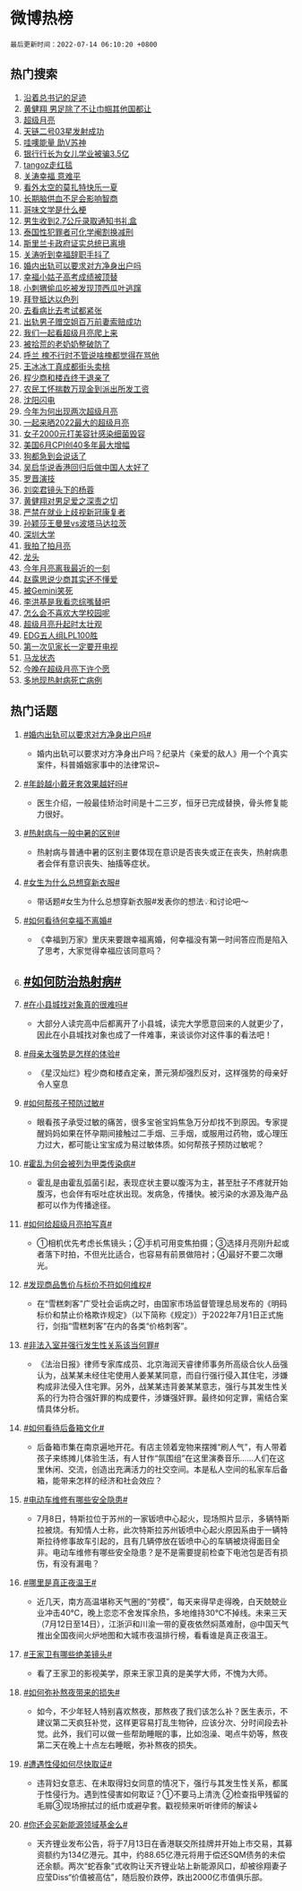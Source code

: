 # 微博热榜

`最后更新时间：2022-07-14 06:10:20 +0800`

## 热门搜索

1. [沿着总书记的足迹](https://m.weibo.cn/search?containerid=100103type%3D1%26t%3D10%26q%3D%23%E6%B2%BF%E7%9D%80%E6%80%BB%E4%B9%A6%E8%AE%B0%E7%9A%84%E8%B6%B3%E8%BF%B9%23&stream_entry_id=51&isnewpage=1&extparam=seat%3D1%26pos%3D0%26filter_type%3Drealtimehot%26c_type%3D51%26dgr%3D0%26cate%3D10103%26display_time%3D1657750219%26pre_seqid%3D1657750219478022986318&luicode=10000011&lfid=106003type%253D25%2526t%253D3%2526disable_hot%253D1%2526filter_type%253Drealtimehot)
1. [黄健翔 男足除了不让巾帼其他国都让](https://m.weibo.cn/search?containerid=100103type%3D1%26t%3D10%26q%3D%E9%BB%84%E5%81%A5%E7%BF%94+%E7%94%B7%E8%B6%B3%E9%99%A4%E4%BA%86%E4%B8%8D%E8%AE%A9%E5%B7%BE%E5%B8%BC%E5%85%B6%E4%BB%96%E5%9B%BD%E9%83%BD%E8%AE%A9&stream_entry_id=31&isnewpage=1&extparam=seat%3D1%26pos%3D0%26c_type%3D31%26dgr%3D0%26cate%3D0%26flag%3D0%26filter_type%3Drealtimehot%26realpos%3D1%26lcate%3D5001%26display_time%3D1657750219%26pre_seqid%3D1657750219478022986318&luicode=10000011&lfid=106003type%253D25%2526t%253D3%2526disable_hot%253D1%2526filter_type%253Drealtimehot)
1. [超级月亮](https://m.weibo.cn/search?containerid=100103type%3D1%26t%3D10%26q%3D%E8%B6%85%E7%BA%A7%E6%9C%88%E4%BA%AE&stream_entry_id=31&isnewpage=1&extparam=seat%3D1%26pos%3D1%26c_type%3D31%26dgr%3D0%26cate%3D0%26flag%3D16%26filter_type%3Drealtimehot%26realpos%3D2%26lcate%3D5001%26display_time%3D1657750219%26pre_seqid%3D1657750219478022986318&luicode=10000011&lfid=106003type%253D25%2526t%253D3%2526disable_hot%253D1%2526filter_type%253Drealtimehot)
1. [天链二号03星发射成功](https://m.weibo.cn/search?containerid=100103type%3D1%26t%3D10%26q%3D%23%E5%A4%A9%E9%93%BE%E4%BA%8C%E5%8F%B703%E6%98%9F%E5%8F%91%E5%B0%84%E6%88%90%E5%8A%9F%23&stream_entry_id=31&isnewpage=1&extparam=seat%3D1%26pos%3D2%26c_type%3D31%26dgr%3D0%26cate%3D0%26flag%3D0%26filter_type%3Drealtimehot%26realpos%3D3%26lcate%3D5001%26display_time%3D1657750219%26pre_seqid%3D1657750219478022986318&luicode=10000011&lfid=106003type%253D25%2526t%253D3%2526disable_hot%253D1%2526filter_type%253Drealtimehot)
1. [哇噢能量 助V苏神](https://m.weibo.cn/search?containerid=100103type%3D1%26t%3D10%26q%3D%23%E5%93%87%E5%99%A2%E8%83%BD%E9%87%8F+%E5%8A%A9V%E8%8B%8F%E7%A5%9E%23&stream_entry_id=31&isnewpage=1&extparam=seat%3D1%26pos%3D3%26c_type%3D31%26dgr%3D0%26adid%3D159828%26cate%3D0%26topic_ad%3D1%26filter_type%3Drealtimehot%26lcate%3D5001%26display_time%3D1657750219%26pre_seqid%3D1657750219478022986318&luicode=10000011&lfid=106003type%253D25%2526t%253D3%2526disable_hot%253D1%2526filter_type%253Drealtimehot)
1. [银行行长为女儿学业被骗3.5亿](https://m.weibo.cn/search?containerid=100103type%3D1%26t%3D10%26q%3D%23%E9%93%B6%E8%A1%8C%E8%A1%8C%E9%95%BF%E4%B8%BA%E5%A5%B3%E5%84%BF%E5%AD%A6%E4%B8%9A%E8%A2%AB%E9%AA%973.5%E4%BA%BF%23&stream_entry_id=31&isnewpage=1&extparam=seat%3D1%26pos%3D4%26c_type%3D31%26dgr%3D0%26cate%3D0%26flag%3D2%26filter_type%3Drealtimehot%26realpos%3D4%26lcate%3D5001%26display_time%3D1657750219%26pre_seqid%3D1657750219478022986318&luicode=10000011&lfid=106003type%253D25%2526t%253D3%2526disable_hot%253D1%2526filter_type%253Drealtimehot)
1. [tangoz走红毯](https://m.weibo.cn/search?containerid=100103type%3D1%26t%3D10%26q%3D%23tangoz%E8%B5%B0%E7%BA%A2%E6%AF%AF%23&stream_entry_id=31&isnewpage=1&extparam=seat%3D1%26pos%3D5%26c_type%3D31%26dgr%3D0%26cate%3D0%26flag%3D16%26filter_type%3Drealtimehot%26realpos%3D5%26lcate%3D5001%26display_time%3D1657750219%26pre_seqid%3D1657750219478022986318&luicode=10000011&lfid=106003type%253D25%2526t%253D3%2526disable_hot%253D1%2526filter_type%253Drealtimehot)
1. [关涛幸福 意难平](https://m.weibo.cn/search?containerid=100103type%3D1%26t%3D10%26q%3D%E5%85%B3%E6%B6%9B%E5%B9%B8%E7%A6%8F+%E6%84%8F%E9%9A%BE%E5%B9%B3&stream_entry_id=31&isnewpage=1&extparam=seat%3D1%26pos%3D6%26c_type%3D31%26dgr%3D0%26cate%3D0%26flag%3D0%26filter_type%3Drealtimehot%26realpos%3D6%26lcate%3D5001%26display_time%3D1657750219%26pre_seqid%3D1657750219478022986318&luicode=10000011&lfid=106003type%253D25%2526t%253D3%2526disable_hot%253D1%2526filter_type%253Drealtimehot)
1. [看外太空的莫扎特快乐一夏](https://m.weibo.cn/search?containerid=100103type%3D1%26t%3D10%26q%3D%23%E7%9C%8B%E5%A4%96%E5%A4%AA%E7%A9%BA%E7%9A%84%E8%8E%AB%E6%89%8E%E7%89%B9%E5%BF%AB%E4%B9%90%E4%B8%80%E5%A4%8F%23&stream_entry_id=31&isnewpage=1&extparam=seat%3D1%26pos%3D7%26c_type%3D31%26dgr%3D0%26adid%3D159605%26cate%3D0%26topic_ad%3D1%26filter_type%3Drealtimehot%26lcate%3D5001%26display_time%3D1657750219%26pre_seqid%3D1657750219478022986318&luicode=10000011&lfid=106003type%253D25%2526t%253D3%2526disable_hot%253D1%2526filter_type%253Drealtimehot)
1. [长期脑供血不足会影响智商](https://m.weibo.cn/search?containerid=100103type%3D1%26t%3D10%26q%3D%23%E9%95%BF%E6%9C%9F%E8%84%91%E4%BE%9B%E8%A1%80%E4%B8%8D%E8%B6%B3%E4%BC%9A%E5%BD%B1%E5%93%8D%E6%99%BA%E5%95%86%23&stream_entry_id=31&isnewpage=1&extparam=seat%3D1%26pos%3D8%26c_type%3D31%26dgr%3D0%26cate%3D0%26flag%3D0%26filter_type%3Drealtimehot%26realpos%3D7%26lcate%3D5001%26display_time%3D1657750219%26pre_seqid%3D1657750219478022986318&luicode=10000011&lfid=106003type%253D25%2526t%253D3%2526disable_hot%253D1%2526filter_type%253Drealtimehot)
1. [哥味文学是什么梗](https://m.weibo.cn/search?containerid=100103type%3D1%26t%3D10%26q%3D%23%E5%93%A5%E5%91%B3%E6%96%87%E5%AD%A6%E6%98%AF%E4%BB%80%E4%B9%88%E6%A2%97%23&stream_entry_id=31&isnewpage=1&extparam=seat%3D1%26pos%3D9%26c_type%3D31%26dgr%3D0%26cate%3D0%26flag%3D0%26filter_type%3Drealtimehot%26realpos%3D8%26lcate%3D5001%26display_time%3D1657750219%26pre_seqid%3D1657750219478022986318&luicode=10000011&lfid=106003type%253D25%2526t%253D3%2526disable_hot%253D1%2526filter_type%253Drealtimehot)
1. [男生收到2.7公斤录取通知书礼盒](https://m.weibo.cn/search?containerid=100103type%3D1%26t%3D10%26q%3D%23%E7%94%B7%E7%94%9F%E6%94%B6%E5%88%B02.7%E5%85%AC%E6%96%A4%E5%BD%95%E5%8F%96%E9%80%9A%E7%9F%A5%E4%B9%A6%E7%A4%BC%E7%9B%92%23&stream_entry_id=31&isnewpage=1&extparam=seat%3D1%26pos%3D10%26c_type%3D31%26dgr%3D0%26cate%3D0%26flag%3D0%26filter_type%3Drealtimehot%26realpos%3D9%26lcate%3D5001%26display_time%3D1657750219%26pre_seqid%3D1657750219478022986318&luicode=10000011&lfid=106003type%253D25%2526t%253D3%2526disable_hot%253D1%2526filter_type%253Drealtimehot)
1. [泰国性犯罪者可化学阉割换减刑](https://m.weibo.cn/search?containerid=100103type%3D1%26t%3D10%26q%3D%23%E6%B3%B0%E5%9B%BD%E6%80%A7%E7%8A%AF%E7%BD%AA%E8%80%85%E5%8F%AF%E5%8C%96%E5%AD%A6%E9%98%89%E5%89%B2%E6%8D%A2%E5%87%8F%E5%88%91%23&stream_entry_id=31&isnewpage=1&extparam=seat%3D1%26pos%3D11%26c_type%3D31%26dgr%3D0%26cate%3D0%26flag%3D0%26filter_type%3Drealtimehot%26realpos%3D10%26lcate%3D5001%26display_time%3D1657750219%26pre_seqid%3D1657750219478022986318&luicode=10000011&lfid=106003type%253D25%2526t%253D3%2526disable_hot%253D1%2526filter_type%253Drealtimehot)
1. [斯里兰卡政府证实总统已离境](https://m.weibo.cn/search?containerid=100103type%3D1%26t%3D10%26q%3D%23%E6%96%AF%E9%87%8C%E5%85%B0%E5%8D%A1%E6%94%BF%E5%BA%9C%E8%AF%81%E5%AE%9E%E6%80%BB%E7%BB%9F%E5%B7%B2%E7%A6%BB%E5%A2%83%23&stream_entry_id=31&isnewpage=1&extparam=seat%3D1%26pos%3D12%26c_type%3D31%26dgr%3D0%26cate%3D0%26flag%3D0%26filter_type%3Drealtimehot%26realpos%3D11%26lcate%3D5001%26display_time%3D1657750219%26pre_seqid%3D1657750219478022986318&luicode=10000011&lfid=106003type%253D25%2526t%253D3%2526disable_hot%253D1%2526filter_type%253Drealtimehot)
1. [关涛听到幸福辞职手抖了](https://m.weibo.cn/search?containerid=100103type%3D1%26t%3D10%26q%3D%23%E5%85%B3%E6%B6%9B%E5%90%AC%E5%88%B0%E5%B9%B8%E7%A6%8F%E8%BE%9E%E8%81%8C%E6%89%8B%E6%8A%96%E4%BA%86%23&stream_entry_id=31&isnewpage=1&extparam=seat%3D1%26pos%3D13%26c_type%3D31%26dgr%3D0%26cate%3D0%26flag%3D0%26filter_type%3Drealtimehot%26realpos%3D12%26lcate%3D5001%26display_time%3D1657750219%26pre_seqid%3D1657750219478022986318&luicode=10000011&lfid=106003type%253D25%2526t%253D3%2526disable_hot%253D1%2526filter_type%253Drealtimehot)
1. [婚内出轨可以要求对方净身出户吗](https://m.weibo.cn/search?containerid=100103type%3D1%26t%3D10%26q%3D%23%E5%A9%9A%E5%86%85%E5%87%BA%E8%BD%A8%E5%8F%AF%E4%BB%A5%E8%A6%81%E6%B1%82%E5%AF%B9%E6%96%B9%E5%87%80%E8%BA%AB%E5%87%BA%E6%88%B7%E5%90%97%23&stream_entry_id=31&isnewpage=1&extparam=seat%3D1%26pos%3D14%26c_type%3D31%26dgr%3D0%26cate%3D0%26flag%3D0%26filter_type%3Drealtimehot%26realpos%3D13%26lcate%3D5001%26display_time%3D1657750219%26pre_seqid%3D1657750219478022986318&luicode=10000011&lfid=106003type%253D25%2526t%253D3%2526disable_hot%253D1%2526filter_type%253Drealtimehot)
1. [幸福小姑子高考成绩被顶替](https://m.weibo.cn/search?containerid=100103type%3D1%26t%3D10%26q%3D%23%E5%B9%B8%E7%A6%8F%E5%B0%8F%E5%A7%91%E5%AD%90%E9%AB%98%E8%80%83%E6%88%90%E7%BB%A9%E8%A2%AB%E9%A1%B6%E6%9B%BF%23&stream_entry_id=31&isnewpage=1&extparam=seat%3D1%26pos%3D15%26c_type%3D31%26dgr%3D0%26cate%3D0%26flag%3D0%26filter_type%3Drealtimehot%26realpos%3D14%26lcate%3D5001%26display_time%3D1657750219%26pre_seqid%3D1657750219478022986318&luicode=10000011&lfid=106003type%253D25%2526t%253D3%2526disable_hot%253D1%2526filter_type%253Drealtimehot)
1. [小刺猬偷瓜吃被发现顶西瓜叶逃蹿](https://m.weibo.cn/search?containerid=100103type%3D1%26t%3D10%26q%3D%23%E5%B0%8F%E5%88%BA%E7%8C%AC%E5%81%B7%E7%93%9C%E5%90%83%E8%A2%AB%E5%8F%91%E7%8E%B0%E9%A1%B6%E8%A5%BF%E7%93%9C%E5%8F%B6%E9%80%83%E8%B9%BF%23&stream_entry_id=31&isnewpage=1&extparam=seat%3D1%26pos%3D16%26c_type%3D31%26dgr%3D0%26cate%3D0%26flag%3D0%26filter_type%3Drealtimehot%26realpos%3D15%26lcate%3D5001%26display_time%3D1657750219%26pre_seqid%3D1657750219478022986318&luicode=10000011&lfid=106003type%253D25%2526t%253D3%2526disable_hot%253D1%2526filter_type%253Drealtimehot)
1. [拜登抵达以色列](https://m.weibo.cn/search?containerid=100103type%3D1%26t%3D10%26q%3D%23%E6%8B%9C%E7%99%BB%E6%8A%B5%E8%BE%BE%E4%BB%A5%E8%89%B2%E5%88%97%23&stream_entry_id=31&isnewpage=1&extparam=seat%3D1%26pos%3D17%26c_type%3D31%26dgr%3D0%26cate%3D0%26flag%3D0%26filter_type%3Drealtimehot%26realpos%3D16%26lcate%3D5001%26display_time%3D1657750219%26pre_seqid%3D1657750219478022986318&luicode=10000011&lfid=106003type%253D25%2526t%253D3%2526disable_hot%253D1%2526filter_type%253Drealtimehot)
1. [去看病比去考试都紧张](https://m.weibo.cn/search?containerid=100103type%3D1%26t%3D10%26q%3D%23%E5%8E%BB%E7%9C%8B%E7%97%85%E6%AF%94%E5%8E%BB%E8%80%83%E8%AF%95%E9%83%BD%E7%B4%A7%E5%BC%A0%23&stream_entry_id=31&isnewpage=1&extparam=seat%3D1%26pos%3D18%26c_type%3D31%26dgr%3D0%26cate%3D0%26flag%3D0%26filter_type%3Drealtimehot%26realpos%3D17%26lcate%3D5001%26display_time%3D1657750219%26pre_seqid%3D1657750219478022986318&luicode=10000011&lfid=106003type%253D25%2526t%253D3%2526disable_hot%253D1%2526filter_type%253Drealtimehot)
1. [出轨男子赠空姐百万前妻索赔成功](https://m.weibo.cn/search?containerid=100103type%3D1%26t%3D10%26q%3D%23%E5%87%BA%E8%BD%A8%E7%94%B7%E5%AD%90%E8%B5%A0%E7%A9%BA%E5%A7%90%E7%99%BE%E4%B8%87%E5%89%8D%E5%A6%BB%E7%B4%A2%E8%B5%94%E6%88%90%E5%8A%9F%23&stream_entry_id=31&isnewpage=1&extparam=seat%3D1%26pos%3D19%26c_type%3D31%26dgr%3D0%26cate%3D0%26flag%3D0%26filter_type%3Drealtimehot%26realpos%3D18%26lcate%3D5001%26display_time%3D1657750219%26pre_seqid%3D1657750219478022986318&luicode=10000011&lfid=106003type%253D25%2526t%253D3%2526disable_hot%253D1%2526filter_type%253Drealtimehot)
1. [我们一起看超级月亮爬上来](https://m.weibo.cn/search?containerid=100103type%3D1%26t%3D10%26q%3D%23%E6%88%91%E4%BB%AC%E4%B8%80%E8%B5%B7%E7%9C%8B%E8%B6%85%E7%BA%A7%E6%9C%88%E4%BA%AE%E7%88%AC%E4%B8%8A%E6%9D%A5%23&stream_entry_id=31&isnewpage=1&extparam=seat%3D1%26pos%3D20%26c_type%3D31%26dgr%3D0%26cate%3D0%26flag%3D0%26filter_type%3Drealtimehot%26realpos%3D19%26lcate%3D5001%26display_time%3D1657750219%26pre_seqid%3D1657750219478022986318&luicode=10000011&lfid=106003type%253D25%2526t%253D3%2526disable_hot%253D1%2526filter_type%253Drealtimehot)
1. [被拾荒的老奶奶整破防了](https://m.weibo.cn/search?containerid=100103type%3D1%26t%3D10%26q%3D%23%E8%A2%AB%E6%8B%BE%E8%8D%92%E7%9A%84%E8%80%81%E5%A5%B6%E5%A5%B6%E6%95%B4%E7%A0%B4%E9%98%B2%E4%BA%86%23&stream_entry_id=31&isnewpage=1&extparam=seat%3D1%26pos%3D21%26c_type%3D31%26dgr%3D0%26cate%3D0%26flag%3D0%26filter_type%3Drealtimehot%26realpos%3D20%26lcate%3D5001%26display_time%3D1657750219%26pre_seqid%3D1657750219478022986318&luicode=10000011&lfid=106003type%253D25%2526t%253D3%2526disable_hot%253D1%2526filter_type%253Drealtimehot)
1. [呼兰 槐不行时不管说啥槐都觉得在骂他](https://m.weibo.cn/search?containerid=100103type%3D1%26t%3D10%26q%3D%E5%91%BC%E5%85%B0+%E6%A7%90%E4%B8%8D%E8%A1%8C%E6%97%B6%E4%B8%8D%E7%AE%A1%E8%AF%B4%E5%95%A5%E6%A7%90%E9%83%BD%E8%A7%89%E5%BE%97%E5%9C%A8%E9%AA%82%E4%BB%96&stream_entry_id=31&isnewpage=1&extparam=seat%3D1%26pos%3D22%26c_type%3D31%26dgr%3D0%26cate%3D0%26flag%3D1%26filter_type%3Drealtimehot%26realpos%3D21%26lcate%3D5001%26display_time%3D1657750219%26pre_seqid%3D1657750219478022986318&luicode=10000011&lfid=106003type%253D25%2526t%253D3%2526disable_hot%253D1%2526filter_type%253Drealtimehot)
1. [王冰冰丁真成都街头卖桃](https://m.weibo.cn/search?containerid=100103type%3D1%26t%3D10%26q%3D%23%E7%8E%8B%E5%86%B0%E5%86%B0%E4%B8%81%E7%9C%9F%E6%88%90%E9%83%BD%E8%A1%97%E5%A4%B4%E5%8D%96%E6%A1%83%23&stream_entry_id=31&isnewpage=1&extparam=seat%3D1%26pos%3D23%26c_type%3D31%26dgr%3D0%26cate%3D0%26flag%3D0%26filter_type%3Drealtimehot%26realpos%3D22%26lcate%3D5001%26display_time%3D1657750219%26pre_seqid%3D1657750219478022986318&luicode=10000011&lfid=106003type%253D25%2526t%253D3%2526disable_hot%253D1%2526filter_type%253Drealtimehot)
1. [程少商和楼垚终于退亲了](https://m.weibo.cn/search?containerid=100103type%3D1%26t%3D10%26q%3D%23%E7%A8%8B%E5%B0%91%E5%95%86%E5%92%8C%E6%A5%BC%E5%9E%9A%E7%BB%88%E4%BA%8E%E9%80%80%E4%BA%B2%E4%BA%86%23&stream_entry_id=31&isnewpage=1&extparam=seat%3D1%26pos%3D24%26c_type%3D31%26dgr%3D0%26cate%3D0%26flag%3D0%26filter_type%3Drealtimehot%26realpos%3D23%26lcate%3D5001%26display_time%3D1657750219%26pre_seqid%3D1657750219478022986318&luicode=10000011&lfid=106003type%253D25%2526t%253D3%2526disable_hot%253D1%2526filter_type%253Drealtimehot)
1. [农民工怀揣数万现金到派出所发工资](https://m.weibo.cn/search?containerid=100103type%3D1%26t%3D10%26q%3D%23%E5%86%9C%E6%B0%91%E5%B7%A5%E6%80%80%E6%8F%A3%E6%95%B0%E4%B8%87%E7%8E%B0%E9%87%91%E5%88%B0%E6%B4%BE%E5%87%BA%E6%89%80%E5%8F%91%E5%B7%A5%E8%B5%84%23&stream_entry_id=31&isnewpage=1&extparam=seat%3D1%26pos%3D25%26c_type%3D31%26dgr%3D0%26cate%3D0%26flag%3D0%26filter_type%3Drealtimehot%26realpos%3D24%26lcate%3D5001%26display_time%3D1657750219%26pre_seqid%3D1657750219478022986318&luicode=10000011&lfid=106003type%253D25%2526t%253D3%2526disable_hot%253D1%2526filter_type%253Drealtimehot)
1. [沈阳闪电](https://m.weibo.cn/search?containerid=100103type%3D1%26t%3D10%26q%3D%23%E6%B2%88%E9%98%B3%E9%97%AA%E7%94%B5%23&stream_entry_id=31&isnewpage=1&extparam=seat%3D1%26pos%3D26%26c_type%3D31%26dgr%3D0%26cate%3D0%26flag%3D0%26filter_type%3Drealtimehot%26realpos%3D25%26lcate%3D5001%26display_time%3D1657750219%26pre_seqid%3D1657750219478022986318&luicode=10000011&lfid=106003type%253D25%2526t%253D3%2526disable_hot%253D1%2526filter_type%253Drealtimehot)
1. [今年为何出现两次超级月亮](https://m.weibo.cn/search?containerid=100103type%3D1%26t%3D10%26q%3D%23%E4%BB%8A%E5%B9%B4%E4%B8%BA%E4%BD%95%E5%87%BA%E7%8E%B0%E4%B8%A4%E6%AC%A1%E8%B6%85%E7%BA%A7%E6%9C%88%E4%BA%AE%23&stream_entry_id=31&isnewpage=1&extparam=seat%3D1%26pos%3D27%26c_type%3D31%26dgr%3D0%26cate%3D0%26flag%3D1%26filter_type%3Drealtimehot%26realpos%3D26%26lcate%3D5001%26display_time%3D1657750219%26pre_seqid%3D1657750219478022986318&luicode=10000011&lfid=106003type%253D25%2526t%253D3%2526disable_hot%253D1%2526filter_type%253Drealtimehot)
1. [一起来晒2022最大的超级月亮](https://m.weibo.cn/search?containerid=100103type%3D1%26t%3D10%26q%3D%23%E4%B8%80%E8%B5%B7%E6%9D%A5%E6%99%922022%E6%9C%80%E5%A4%A7%E7%9A%84%E8%B6%85%E7%BA%A7%E6%9C%88%E4%BA%AE%23&stream_entry_id=31&isnewpage=1&extparam=seat%3D1%26pos%3D28%26c_type%3D31%26dgr%3D0%26cate%3D0%26flag%3D0%26filter_type%3Drealtimehot%26realpos%3D27%26lcate%3D5001%26display_time%3D1657750219%26pre_seqid%3D1657750219478022986318&luicode=10000011&lfid=106003type%253D25%2526t%253D3%2526disable_hot%253D1%2526filter_type%253Drealtimehot)
1. [女子2000元打美容针感染细菌毁容](https://m.weibo.cn/search?containerid=100103type%3D1%26t%3D10%26q%3D%23%E5%A5%B3%E5%AD%902000%E5%85%83%E6%89%93%E7%BE%8E%E5%AE%B9%E9%92%88%E6%84%9F%E6%9F%93%E7%BB%86%E8%8F%8C%E6%AF%81%E5%AE%B9%23&stream_entry_id=31&isnewpage=1&extparam=seat%3D1%26pos%3D29%26c_type%3D31%26dgr%3D0%26cate%3D0%26flag%3D0%26filter_type%3Drealtimehot%26realpos%3D28%26lcate%3D5001%26display_time%3D1657750219%26pre_seqid%3D1657750219478022986318&luicode=10000011&lfid=106003type%253D25%2526t%253D3%2526disable_hot%253D1%2526filter_type%253Drealtimehot)
1. [美国6月CPI创40多年最大增幅](https://m.weibo.cn/search?containerid=100103type%3D1%26t%3D10%26q%3D%23%E7%BE%8E%E5%9B%BD6%E6%9C%88CPI%E5%88%9B40%E5%A4%9A%E5%B9%B4%E6%9C%80%E5%A4%A7%E5%A2%9E%E5%B9%85%23&stream_entry_id=31&isnewpage=1&extparam=seat%3D1%26pos%3D30%26c_type%3D31%26dgr%3D0%26cate%3D0%26flag%3D0%26filter_type%3Drealtimehot%26realpos%3D29%26lcate%3D5001%26display_time%3D1657750219%26pre_seqid%3D1657750219478022986318&luicode=10000011&lfid=106003type%253D25%2526t%253D3%2526disable_hot%253D1%2526filter_type%253Drealtimehot)
1. [狗都急到会说话了](https://m.weibo.cn/search?containerid=100103type%3D1%26t%3D10%26q%3D%23%E7%8B%97%E9%83%BD%E6%80%A5%E5%88%B0%E4%BC%9A%E8%AF%B4%E8%AF%9D%E4%BA%86%23&stream_entry_id=31&isnewpage=1&extparam=seat%3D1%26pos%3D31%26c_type%3D31%26dgr%3D0%26cate%3D0%26flag%3D0%26filter_type%3Drealtimehot%26realpos%3D30%26lcate%3D5001%26display_time%3D1657750219%26pre_seqid%3D1657750219478022986318&luicode=10000011&lfid=106003type%253D25%2526t%253D3%2526disable_hot%253D1%2526filter_type%253Drealtimehot)
1. [吴启华说香港回归后做中国人太好了](https://m.weibo.cn/search?containerid=100103type%3D1%26t%3D10%26q%3D%23%E5%90%B4%E5%90%AF%E5%8D%8E%E8%AF%B4%E9%A6%99%E6%B8%AF%E5%9B%9E%E5%BD%92%E5%90%8E%E5%81%9A%E4%B8%AD%E5%9B%BD%E4%BA%BA%E5%A4%AA%E5%A5%BD%E4%BA%86%23&stream_entry_id=31&isnewpage=1&extparam=seat%3D1%26pos%3D32%26c_type%3D31%26dgr%3D0%26cate%3D0%26flag%3D0%26filter_type%3Drealtimehot%26realpos%3D31%26lcate%3D5001%26display_time%3D1657750219%26pre_seqid%3D1657750219478022986318&luicode=10000011&lfid=106003type%253D25%2526t%253D3%2526disable_hot%253D1%2526filter_type%253Drealtimehot)
1. [罗晋演技](https://m.weibo.cn/search?containerid=100103type%3D1%26t%3D10%26q%3D%23%E7%BD%97%E6%99%8B%E6%BC%94%E6%8A%80%23&stream_entry_id=31&isnewpage=1&extparam=seat%3D1%26pos%3D33%26c_type%3D31%26dgr%3D0%26cate%3D0%26flag%3D0%26filter_type%3Drealtimehot%26realpos%3D32%26lcate%3D5001%26display_time%3D1657750219%26pre_seqid%3D1657750219478022986318&luicode=10000011&lfid=106003type%253D25%2526t%253D3%2526disable_hot%253D1%2526filter_type%253Drealtimehot)
1. [刘奕君镜头下的杨蓉](https://m.weibo.cn/search?containerid=100103type%3D1%26t%3D10%26q%3D%23%E5%88%98%E5%A5%95%E5%90%9B%E9%95%9C%E5%A4%B4%E4%B8%8B%E7%9A%84%E6%9D%A8%E8%93%89%23&stream_entry_id=31&isnewpage=1&extparam=seat%3D1%26pos%3D34%26c_type%3D31%26dgr%3D0%26cate%3D0%26flag%3D0%26filter_type%3Drealtimehot%26realpos%3D33%26lcate%3D5001%26display_time%3D1657750219%26pre_seqid%3D1657750219478022986318&luicode=10000011&lfid=106003type%253D25%2526t%253D3%2526disable_hot%253D1%2526filter_type%253Drealtimehot)
1. [黄健翔对男足爱之深责之切](https://m.weibo.cn/search?containerid=100103type%3D1%26t%3D10%26q%3D%23%E9%BB%84%E5%81%A5%E7%BF%94%E5%AF%B9%E7%94%B7%E8%B6%B3%E7%88%B1%E4%B9%8B%E6%B7%B1%E8%B4%A3%E4%B9%8B%E5%88%87%23&stream_entry_id=31&isnewpage=1&extparam=seat%3D1%26pos%3D35%26c_type%3D31%26dgr%3D0%26cate%3D0%26flag%3D1%26filter_type%3Drealtimehot%26realpos%3D34%26lcate%3D5001%26display_time%3D1657750219%26pre_seqid%3D1657750219478022986318&luicode=10000011&lfid=106003type%253D25%2526t%253D3%2526disable_hot%253D1%2526filter_type%253Drealtimehot)
1. [严禁在就业上歧视新冠康复者](https://m.weibo.cn/search?containerid=100103type%3D1%26t%3D10%26q%3D%23%E4%B8%A5%E7%A6%81%E5%9C%A8%E5%B0%B1%E4%B8%9A%E4%B8%8A%E6%AD%A7%E8%A7%86%E6%96%B0%E5%86%A0%E5%BA%B7%E5%A4%8D%E8%80%85%23&stream_entry_id=31&isnewpage=1&extparam=seat%3D1%26pos%3D36%26c_type%3D31%26dgr%3D0%26cate%3D0%26flag%3D0%26filter_type%3Drealtimehot%26realpos%3D35%26lcate%3D5001%26display_time%3D1657750219%26pre_seqid%3D1657750219478022986318&luicode=10000011&lfid=106003type%253D25%2526t%253D3%2526disable_hot%253D1%2526filter_type%253Drealtimehot)
1. [孙颖莎王曼昱vs波塔马达拉茨](https://m.weibo.cn/search?containerid=100103type%3D1%26t%3D10%26q%3D%E5%AD%99%E9%A2%96%E8%8E%8E%E7%8E%8B%E6%9B%BC%E6%98%B1vs%E6%B3%A2%E5%A1%94%E9%A9%AC%E8%BE%BE%E6%8B%89%E8%8C%A8&stream_entry_id=31&isnewpage=1&extparam=seat%3D1%26pos%3D37%26c_type%3D31%26dgr%3D0%26cate%3D0%26flag%3D0%26filter_type%3Drealtimehot%26realpos%3D36%26lcate%3D5001%26display_time%3D1657750219%26pre_seqid%3D1657750219478022986318&luicode=10000011&lfid=106003type%253D25%2526t%253D3%2526disable_hot%253D1%2526filter_type%253Drealtimehot)
1. [深圳大学](https://m.weibo.cn/search?containerid=100103type%3D1%26t%3D10%26q%3D%E6%B7%B1%E5%9C%B3%E5%A4%A7%E5%AD%A6&stream_entry_id=31&isnewpage=1&extparam=seat%3D1%26pos%3D38%26c_type%3D31%26dgr%3D0%26cate%3D0%26flag%3D0%26filter_type%3Drealtimehot%26realpos%3D37%26lcate%3D5001%26display_time%3D1657750219%26pre_seqid%3D1657750219478022986318&luicode=10000011&lfid=106003type%253D25%2526t%253D3%2526disable_hot%253D1%2526filter_type%253Drealtimehot)
1. [我拍了拍月亮](https://m.weibo.cn/search?containerid=100103type%3D1%26t%3D10%26q%3D%23%E6%88%91%E6%8B%8D%E4%BA%86%E6%8B%8D%E6%9C%88%E4%BA%AE%23&stream_entry_id=31&isnewpage=1&extparam=seat%3D1%26pos%3D39%26c_type%3D31%26dgr%3D0%26cate%3D0%26flag%3D0%26filter_type%3Drealtimehot%26realpos%3D38%26lcate%3D5001%26display_time%3D1657750219%26pre_seqid%3D1657750219478022986318&luicode=10000011&lfid=106003type%253D25%2526t%253D3%2526disable_hot%253D1%2526filter_type%253Drealtimehot)
1. [龙头](https://m.weibo.cn/search?containerid=100103type%3D1%26t%3D10%26q%3D%E9%BE%99%E5%A4%B4&stream_entry_id=31&isnewpage=1&extparam=seat%3D1%26pos%3D40%26c_type%3D31%26dgr%3D0%26cate%3D0%26flag%3D0%26filter_type%3Drealtimehot%26realpos%3D39%26lcate%3D5001%26display_time%3D1657750219%26pre_seqid%3D1657750219478022986318&luicode=10000011&lfid=106003type%253D25%2526t%253D3%2526disable_hot%253D1%2526filter_type%253Drealtimehot)
1. [今年月亮离我最近的一刻](https://m.weibo.cn/search?containerid=100103type%3D1%26t%3D10%26q%3D%23%E4%BB%8A%E5%B9%B4%E6%9C%88%E4%BA%AE%E7%A6%BB%E6%88%91%E6%9C%80%E8%BF%91%E7%9A%84%E4%B8%80%E5%88%BB%23&stream_entry_id=31&isnewpage=1&extparam=seat%3D1%26pos%3D41%26c_type%3D31%26dgr%3D0%26cate%3D0%26flag%3D0%26filter_type%3Drealtimehot%26realpos%3D40%26lcate%3D5001%26display_time%3D1657750219%26pre_seqid%3D1657750219478022986318&luicode=10000011&lfid=106003type%253D25%2526t%253D3%2526disable_hot%253D1%2526filter_type%253Drealtimehot)
1. [赵露思说少商其实还不懂爱](https://m.weibo.cn/search?containerid=100103type%3D1%26t%3D10%26q%3D%23%E8%B5%B5%E9%9C%B2%E6%80%9D%E8%AF%B4%E5%B0%91%E5%95%86%E5%85%B6%E5%AE%9E%E8%BF%98%E4%B8%8D%E6%87%82%E7%88%B1%23&stream_entry_id=31&isnewpage=1&extparam=seat%3D1%26pos%3D42%26c_type%3D31%26dgr%3D0%26cate%3D0%26flag%3D0%26filter_type%3Drealtimehot%26realpos%3D41%26lcate%3D5001%26display_time%3D1657750219%26pre_seqid%3D1657750219478022986318&luicode=10000011&lfid=106003type%253D25%2526t%253D3%2526disable_hot%253D1%2526filter_type%253Drealtimehot)
1. [被Gemini笑死](https://m.weibo.cn/search?containerid=100103type%3D1%26t%3D10%26q%3D%23%E8%A2%ABGemini%E7%AC%91%E6%AD%BB%23&stream_entry_id=31&isnewpage=1&extparam=seat%3D1%26pos%3D43%26c_type%3D31%26dgr%3D0%26cate%3D0%26flag%3D0%26filter_type%3Drealtimehot%26realpos%3D42%26lcate%3D5001%26display_time%3D1657750219%26pre_seqid%3D1657750219478022986318&luicode=10000011&lfid=106003type%253D25%2526t%253D3%2526disable_hot%253D1%2526filter_type%253Drealtimehot)
1. [李洪基是我看恋综嘴替吧](https://m.weibo.cn/search?containerid=100103type%3D1%26t%3D10%26q%3D%23%E6%9D%8E%E6%B4%AA%E5%9F%BA%E6%98%AF%E6%88%91%E7%9C%8B%E6%81%8B%E7%BB%BC%E5%98%B4%E6%9B%BF%E5%90%A7%23&stream_entry_id=31&isnewpage=1&extparam=seat%3D1%26pos%3D44%26c_type%3D31%26dgr%3D0%26cate%3D0%26flag%3D0%26filter_type%3Drealtimehot%26realpos%3D43%26lcate%3D5001%26display_time%3D1657750219%26pre_seqid%3D1657750219478022986318&luicode=10000011&lfid=106003type%253D25%2526t%253D3%2526disable_hot%253D1%2526filter_type%253Drealtimehot)
1. [怎么会不喜欢大学校园呢](https://m.weibo.cn/search?containerid=100103type%3D1%26t%3D10%26q%3D%23%E6%80%8E%E4%B9%88%E4%BC%9A%E4%B8%8D%E5%96%9C%E6%AC%A2%E5%A4%A7%E5%AD%A6%E6%A0%A1%E5%9B%AD%E5%91%A2%23&stream_entry_id=31&isnewpage=1&extparam=seat%3D1%26pos%3D45%26c_type%3D31%26dgr%3D0%26cate%3D0%26flag%3D0%26filter_type%3Drealtimehot%26realpos%3D44%26lcate%3D5001%26display_time%3D1657750219%26pre_seqid%3D1657750219478022986318&luicode=10000011&lfid=106003type%253D25%2526t%253D3%2526disable_hot%253D1%2526filter_type%253Drealtimehot)
1. [超级月亮升起时太壮观](https://m.weibo.cn/search?containerid=100103type%3D1%26t%3D10%26q%3D%23%E8%B6%85%E7%BA%A7%E6%9C%88%E4%BA%AE%E5%8D%87%E8%B5%B7%E6%97%B6%E5%A4%AA%E5%A3%AE%E8%A7%82%23&stream_entry_id=31&isnewpage=1&extparam=seat%3D1%26pos%3D46%26c_type%3D31%26dgr%3D0%26cate%3D0%26flag%3D0%26filter_type%3Drealtimehot%26realpos%3D45%26lcate%3D5001%26display_time%3D1657750219%26pre_seqid%3D1657750219478022986318&luicode=10000011&lfid=106003type%253D25%2526t%253D3%2526disable_hot%253D1%2526filter_type%253Drealtimehot)
1. [EDG五人组LPL100胜](https://m.weibo.cn/search?containerid=100103type%3D1%26t%3D10%26q%3D%23EDG%E4%BA%94%E4%BA%BA%E7%BB%84LPL100%E8%83%9C%23&stream_entry_id=31&isnewpage=1&extparam=seat%3D1%26pos%3D47%26c_type%3D31%26dgr%3D0%26cate%3D0%26flag%3D0%26filter_type%3Drealtimehot%26realpos%3D46%26lcate%3D5001%26display_time%3D1657750219%26pre_seqid%3D1657750219478022986318&luicode=10000011&lfid=106003type%253D25%2526t%253D3%2526disable_hot%253D1%2526filter_type%253Drealtimehot)
1. [第一次见家长一定要开电视](https://m.weibo.cn/search?containerid=100103type%3D1%26t%3D10%26q%3D%23%E7%AC%AC%E4%B8%80%E6%AC%A1%E8%A7%81%E5%AE%B6%E9%95%BF%E4%B8%80%E5%AE%9A%E8%A6%81%E5%BC%80%E7%94%B5%E8%A7%86%23&stream_entry_id=31&isnewpage=1&extparam=seat%3D1%26pos%3D48%26c_type%3D31%26dgr%3D0%26cate%3D0%26flag%3D0%26filter_type%3Drealtimehot%26realpos%3D47%26lcate%3D5001%26display_time%3D1657750219%26pre_seqid%3D1657750219478022986318&luicode=10000011&lfid=106003type%253D25%2526t%253D3%2526disable_hot%253D1%2526filter_type%253Drealtimehot)
1. [马龙状态](https://m.weibo.cn/search?containerid=100103type%3D1%26t%3D10%26q%3D%E9%A9%AC%E9%BE%99%E7%8A%B6%E6%80%81&stream_entry_id=31&isnewpage=1&extparam=seat%3D1%26pos%3D49%26c_type%3D31%26dgr%3D0%26cate%3D0%26flag%3D0%26filter_type%3Drealtimehot%26realpos%3D48%26lcate%3D5001%26display_time%3D1657750219%26pre_seqid%3D1657750219478022986318&luicode=10000011&lfid=106003type%253D25%2526t%253D3%2526disable_hot%253D1%2526filter_type%253Drealtimehot)
1. [今晚在超级月亮下许个愿](https://m.weibo.cn/search?containerid=100103type%3D1%26t%3D10%26q%3D%23%E4%BB%8A%E6%99%9A%E5%9C%A8%E8%B6%85%E7%BA%A7%E6%9C%88%E4%BA%AE%E4%B8%8B%E8%AE%B8%E4%B8%AA%E6%84%BF%23&stream_entry_id=31&isnewpage=1&extparam=seat%3D1%26pos%3D50%26c_type%3D31%26dgr%3D0%26cate%3D0%26flag%3D0%26filter_type%3Drealtimehot%26realpos%3D49%26lcate%3D5001%26display_time%3D1657750219%26pre_seqid%3D1657750219478022986318&luicode=10000011&lfid=106003type%253D25%2526t%253D3%2526disable_hot%253D1%2526filter_type%253Drealtimehot)
1. [多地现热射病死亡病例](https://m.weibo.cn/search?containerid=100103type%3D1%26t%3D10%26q%3D%23%E5%A4%9A%E5%9C%B0%E7%8E%B0%E7%83%AD%E5%B0%84%E7%97%85%E6%AD%BB%E4%BA%A1%E7%97%85%E4%BE%8B%23&stream_entry_id=31&isnewpage=1&extparam=seat%3D1%26pos%3D51%26c_type%3D31%26dgr%3D0%26cate%3D0%26flag%3D1%26filter_type%3Drealtimehot%26realpos%3D50%26lcate%3D5001%26display_time%3D1657750219%26pre_seqid%3D1657750219478022986318&luicode=10000011&lfid=106003type%253D25%2526t%253D3%2526disable_hot%253D1%2526filter_type%253Drealtimehot)

## 热门话题

1. [#婚内出轨可以要求对方净身出户吗#](https://m.weibo.cn/search?containerid=231522type%3D1%26t%3D10%26q%3D%23%E5%A9%9A%E5%86%85%E5%87%BA%E8%BD%A8%E5%8F%AF%E4%BB%A5%E8%A6%81%E6%B1%82%E5%AF%B9%E6%96%B9%E5%87%80%E8%BA%AB%E5%87%BA%E6%88%B7%E5%90%97%23&stream_entry_id=128&isnewpage=1&extparam=seat%3D1%26pos%3D1-0-0%26dgr%3D0%26c_type%3D128%26unitid%3D1657716699123%26lcate%3D5004%26cate%3D5004%26display_time%3D1657750220%26pre_seqid%3D1657750220813916172328&luicode=10000011&lfid=231648_-_4)
    - 婚内出轨可以要求对方净身出户吗？纪录片《亲爱的敌人》用一个个真实案件，科普婚姻家事中的法律常识~

1. [#年龄越小戴牙套效果越好吗#](https://m.weibo.cn/search?containerid=231522type%3D1%26t%3D10%26q%3D%23%E5%B9%B4%E9%BE%84%E8%B6%8A%E5%B0%8F%E6%88%B4%E7%89%99%E5%A5%97%E6%95%88%E6%9E%9C%E8%B6%8A%E5%A5%BD%E5%90%97%23&stream_entry_id=128&isnewpage=1&extparam=seat%3D1%26pos%3D1-0-1%26dgr%3D0%26c_type%3D128%26unitid%3D1657689695378%26lcate%3D5004%26cate%3D5004%26display_time%3D1657750220%26pre_seqid%3D1657750220813916172328&luicode=10000011&lfid=231648_-_4)
    - 医生介绍，一般最佳矫治时间是十二三岁，恒牙已完成替换，骨头修复能力很好。

1. [#热射病与一般中暑的区别#](https://m.weibo.cn/search?containerid=231522type%3D1%26t%3D10%26q%3D%23%E7%83%AD%E5%B0%84%E7%97%85%E4%B8%8E%E4%B8%80%E8%88%AC%E4%B8%AD%E6%9A%91%E7%9A%84%E5%8C%BA%E5%88%AB%23&stream_entry_id=128&isnewpage=1&extparam=seat%3D1%26pos%3D1-0-2%26dgr%3D0%26c_type%3D128%26unitid%3D1657682196758%26lcate%3D5004%26cate%3D5004%26display_time%3D1657750220%26pre_seqid%3D1657750220813916172328&luicode=10000011&lfid=231648_-_4)
    - 热射病与普通中暑的区别主要体现在意识是否丧失或正在丧失，热射病患者会伴有意识丧失、抽搐等症状。

1. [#女生为什么总想穿新衣服#](https://m.weibo.cn/search?containerid=231522type%3D1%26t%3D10%26q%3D%23%E5%A5%B3%E7%94%9F%E4%B8%BA%E4%BB%80%E4%B9%88%E6%80%BB%E6%83%B3%E7%A9%BF%E6%96%B0%E8%A1%A3%E6%9C%8D%23&stream_entry_id=128&isnewpage=1&extparam=seat%3D1%26pos%3D1-0-3%26dgr%3D0%26c_type%3D128%26unitid%3D1657695398377%26lcate%3D5004%26cate%3D5004%26display_time%3D1657750220%26pre_seqid%3D1657750220813916172328&luicode=10000011&lfid=231648_-_4)
    - 带话题#女生为什么总想穿新衣服#发表你的想法💡和讨论吧～

1. [#如何看待何幸福不离婚#](https://m.weibo.cn/search?containerid=231522type%3D1%26t%3D10%26q%3D%23%E5%A6%82%E4%BD%95%E7%9C%8B%E5%BE%85%E4%BD%95%E5%B9%B8%E7%A6%8F%E4%B8%8D%E7%A6%BB%E5%A9%9A%23&stream_entry_id=128&isnewpage=1&extparam=seat%3D1%26pos%3D1-0-4%26dgr%3D0%26c_type%3D128%26unitid%3D1657707690312%26lcate%3D5004%26cate%3D5004%26display_time%3D1657750220%26pre_seqid%3D1657750220813916172328&luicode=10000011&lfid=231648_-_4)
    - 《幸福到万家》里庆来要跟幸福离婚，何幸福没有第一时间答应而是陷入了思考，大家觉得幸福应该同意吗？

1. [#如何防治热射病#](https://m.weibo.cn/search?containerid=231522type%3D1%26t%3D10%26q%3D%23%E5%A6%82%E4%BD%95%E9%98%B2%E6%B2%BB%E7%83%AD%E5%B0%84%E7%97%85%23&stream_entry_id=128&isnewpage=1&extparam=seat%3D1%26pos%3D1-0-5%26dgr%3D0%26c_type%3D128%26unitid%3Dm1657749932%26lcate%3D5004%26cate%3D5004%26display_time%3D1657750220%26pre_seqid%3D1657750220813916172328&luicode=10000011&lfid=231648_-_4)
    - 

1. [#在小县城找对象真的很难吗#](https://m.weibo.cn/search?containerid=231522type%3D1%26t%3D10%26q%3D%23%E5%9C%A8%E5%B0%8F%E5%8E%BF%E5%9F%8E%E6%89%BE%E5%AF%B9%E8%B1%A1%E7%9C%9F%E7%9A%84%E5%BE%88%E9%9A%BE%E5%90%97%23&stream_entry_id=128&isnewpage=1&extparam=seat%3D1%26pos%3D1-0-6%26dgr%3D0%26c_type%3D128%26unitid%3Dm1657749918%26lcate%3D5004%26cate%3D5004%26display_time%3D1657750220%26pre_seqid%3D1657750220813916172328&luicode=10000011&lfid=231648_-_4)
    - 大部分人读完高中后都离开了小县城，读完大学愿意回来的人就更少了，因此在小县城找对象也成了一件难事，来谈谈你对这件事的看法吧！

1. [#母亲太强势是怎样的体验#](https://m.weibo.cn/search?containerid=231522type%3D1%26t%3D10%26q%3D%23%E6%AF%8D%E4%BA%B2%E5%A4%AA%E5%BC%BA%E5%8A%BF%E6%98%AF%E6%80%8E%E6%A0%B7%E7%9A%84%E4%BD%93%E9%AA%8C%23&stream_entry_id=128&isnewpage=1&extparam=seat%3D1%26pos%3D1-0-7%26dgr%3D0%26c_type%3D128%26unitid%3D1657630911364%26lcate%3D5004%26cate%3D5004%26display_time%3D1657750220%26pre_seqid%3D1657750220813916172328&luicode=10000011&lfid=231648_-_4)
    - 《星汉灿烂》程少商和楼垚定亲，萧元漪却强烈反对，这样强势的母亲好令人窒息

1. [#如何帮孩子预防过敏#](https://m.weibo.cn/search?containerid=231522type%3D1%26t%3D10%26q%3D%23%E5%A6%82%E4%BD%95%E5%B8%AE%E5%AD%A9%E5%AD%90%E9%A2%84%E9%98%B2%E8%BF%87%E6%95%8F%23&stream_entry_id=128&isnewpage=1&extparam=seat%3D1%26pos%3D1-0-8%26dgr%3D0%26c_type%3D128%26unitid%3Dm1657749903%26lcate%3D5004%26cate%3D5004%26display_time%3D1657750220%26pre_seqid%3D1657750220813916172328&luicode=10000011&lfid=231648_-_4)
    - 眼看孩子承受过敏的痛苦，很多宝爸宝妈焦急万分却找不到原因。专家提醒妈妈如果在怀孕期间接触过二手烟、三手烟，或服用过药物，或心理压力过大，都可能让宝宝成为易过敏体质。如何帮孩子预防过敏呢？

1. [#霍乱为何会被列为甲类传染病#](https://m.weibo.cn/search?containerid=231522type%3D1%26t%3D10%26q%3D%23%E9%9C%8D%E4%B9%B1%E4%B8%BA%E4%BD%95%E4%BC%9A%E8%A2%AB%E5%88%97%E4%B8%BA%E7%94%B2%E7%B1%BB%E4%BC%A0%E6%9F%93%E7%97%85%23&stream_entry_id=128&isnewpage=1&extparam=seat%3D1%26pos%3D1-0-9%26dgr%3D0%26c_type%3D128%26unitid%3Dm1657749920%26lcate%3D5004%26cate%3D5004%26display_time%3D1657750220%26pre_seqid%3D1657750220813916172328&luicode=10000011&lfid=231648_-_4)
    - 霍乱是由霍乱弧菌引起，表现症状主要以腹泻为主，甚至肚子不疼就开始腹泻，也会伴有呕吐症状出现。发病急，传播快。被污染的水源及海产品都可以作为传播途径。

1. [#如何给超级月亮拍写真#](https://m.weibo.cn/search?containerid=231522type%3D1%26t%3D10%26q%3D%23%E5%A6%82%E4%BD%95%E7%BB%99%E8%B6%85%E7%BA%A7%E6%9C%88%E4%BA%AE%E6%8B%8D%E5%86%99%E7%9C%9F%23&stream_entry_id=128&isnewpage=1&extparam=seat%3D1%26pos%3D1-0-10%26dgr%3D0%26c_type%3D128%26unitid%3D1657727196239%26lcate%3D5004%26cate%3D5004%26display_time%3D1657750220%26pre_seqid%3D1657750220813916172328&luicode=10000011&lfid=231648_-_4)
    - ①相机优先考虑长焦镜头；②手机可用变焦拍摄；③选择月亮刚升起或者落下时拍，不但光比适合，也容易有前景做陪衬；④最好不要二次曝光。

1. [#发现商品售价与标价不符如何维权#](https://m.weibo.cn/search?containerid=231522type%3D1%26t%3D10%26q%3D%23%E5%8F%91%E7%8E%B0%E5%95%86%E5%93%81%E5%94%AE%E4%BB%B7%E4%B8%8E%E6%A0%87%E4%BB%B7%E4%B8%8D%E7%AC%A6%E5%A6%82%E4%BD%95%E7%BB%B4%E6%9D%83%23&stream_entry_id=128&isnewpage=1&extparam=seat%3D1%26pos%3D1-0-11%26dgr%3D0%26c_type%3D128%26unitid%3D1657672008433%26lcate%3D5004%26cate%3D5004%26display_time%3D1657750220%26pre_seqid%3D1657750220813916172328&luicode=10000011&lfid=231648_-_4)
    - 在“雪糕刺客”广受社会诟病之时，由国家市场监督管理总局发布的《明码标价和禁止价格欺诈规定》（以下简称《规定》）于2022年7月1日正式施行，剑指“雪糕刺客”在内的各类“价格刺客”。

1. [#非法入室并强行发生性关系该当何罪#](https://m.weibo.cn/search?containerid=231522type%3D1%26t%3D10%26q%3D%23%E9%9D%9E%E6%B3%95%E5%85%A5%E5%AE%A4%E5%B9%B6%E5%BC%BA%E8%A1%8C%E5%8F%91%E7%94%9F%E6%80%A7%E5%85%B3%E7%B3%BB%E8%AF%A5%E5%BD%93%E4%BD%95%E7%BD%AA%23&stream_entry_id=128&isnewpage=1&extparam=seat%3D1%26pos%3D1-0-12%26dgr%3D0%26c_type%3D128%26unitid%3D1657628825450%26lcate%3D5004%26cate%3D5004%26display_time%3D1657750220%26pre_seqid%3D1657750220813916172328&luicode=10000011&lfid=231648_-_4)
    - 《法治日报》律师专家库成员、北京海润天睿律师事务所高级合伙人岳强认为，战某某未经住宅使用人姜某某同意，而自行强行侵入其住宅，涉嫌构成非法侵入住宅罪。另外，战某某违背姜某某意志，强行与其发生性关系的行为符合强奸罪的构成要件，涉嫌强奸罪。最终如何定罪，需结合案情具体分析。

1. [#如何看待后备箱文化#](https://m.weibo.cn/search?containerid=231522type%3D1%26t%3D10%26q%3D%23%E5%A6%82%E4%BD%95%E7%9C%8B%E5%BE%85%E5%90%8E%E5%A4%87%E7%AE%B1%E6%96%87%E5%8C%96%23&stream_entry_id=128&isnewpage=1&extparam=seat%3D1%26pos%3D1-0-13%26dgr%3D0%26c_type%3D128%26unitid%3Dm1657749925%26lcate%3D5004%26cate%3D5004%26display_time%3D1657750220%26pre_seqid%3D1657750220813916172328&luicode=10000011&lfid=231648_-_4)
    - 后备箱市集在南京遍地开花。有店主领着宠物来摆摊“刷人气”，有人带着孩子来练摊儿体验生活，有人甘作“氛围组”在这里演奏音乐……人们在这里休闲、交流，创造出充满活力的社交空间。本是私人空间的私家车后备箱，能带来怎样的经济和社会效应？

1. [#电动车维修有哪些安全隐患#](https://m.weibo.cn/search?containerid=231522type%3D1%26t%3D10%26q%3D%23%E7%94%B5%E5%8A%A8%E8%BD%A6%E7%BB%B4%E4%BF%AE%E6%9C%89%E5%93%AA%E4%BA%9B%E5%AE%89%E5%85%A8%E9%9A%90%E6%82%A3%23&stream_entry_id=128&isnewpage=1&extparam=seat%3D1%26pos%3D1-0-14%26dgr%3D0%26c_type%3D128%26unitid%3D1657597613570%26lcate%3D5004%26cate%3D5004%26display_time%3D1657750220%26pre_seqid%3D1657750220813916172328&luicode=10000011&lfid=231648_-_4)
    - 7月8日，特斯拉位于苏州的一家钣喷中心起火，现场照片显示，多辆特斯拉被烧。有知情人士称，此次特斯拉苏州钣喷中心起火原因系由于一辆特斯拉待修事故车引起的，且有几辆停放在钣喷中心的车辆被烧得面目全非。电动车维修有哪些安全隐患？是不是需要提前检查下电池包是否有损伤，有没有漏电？

1. [#哪里是真正夜温王#](https://m.weibo.cn/search?containerid=231522type%3D1%26t%3D10%26q%3D%23%E5%93%AA%E9%87%8C%E6%98%AF%E7%9C%9F%E6%AD%A3%E5%A4%9C%E6%B8%A9%E7%8E%8B%23&stream_entry_id=128&isnewpage=1&extparam=seat%3D1%26pos%3D1-0-15%26dgr%3D0%26c_type%3D128%26unitid%3D1657626709297%26lcate%3D5004%26cate%3D5004%26display_time%3D1657750220%26pre_seqid%3D1657750220813916172328&luicode=10000011&lfid=231648_-_4)
    - 近几天，南方高温堪称天气圈的“劳模”，每天来得早走得晚，白天兢兢业业冲击40℃，晚上恋恋不舍发挥余热，多地维持30℃不掉线。未来三天（7月12日至14日），江浙沪和川渝一带的夏夜依然焖蒸难耐，@中国天气 推出全国夜间火炉地图和大城市夜温排行榜，看看谁是真正夜温王。

1. [#王家卫有哪些绝美镜头#](https://m.weibo.cn/search?containerid=231522type%3D1%26t%3D10%26q%3D%23%E7%8E%8B%E5%AE%B6%E5%8D%AB%E6%9C%89%E5%93%AA%E4%BA%9B%E7%BB%9D%E7%BE%8E%E9%95%9C%E5%A4%B4%23&stream_entry_id=128&isnewpage=1&extparam=seat%3D1%26pos%3D1-0-16%26dgr%3D0%26c_type%3D128%26unitid%3D1657610510443%26lcate%3D5004%26cate%3D5004%26display_time%3D1657750220%26pre_seqid%3D1657750220813916172328&luicode=10000011&lfid=231648_-_4)
    - 看了王家卫的影视美学，原来王家卫真的是美学大师，不愧为大师。

1. [#如何弥补熬夜带来的损失#](https://m.weibo.cn/search?containerid=231522type%3D1%26t%3D10%26q%3D%23%E5%A6%82%E4%BD%95%E5%BC%A5%E8%A1%A5%E7%86%AC%E5%A4%9C%E5%B8%A6%E6%9D%A5%E7%9A%84%E6%8D%9F%E5%A4%B1%23&stream_entry_id=128&isnewpage=1&extparam=seat%3D1%26pos%3D1-0-17%26dgr%3D0%26c_type%3D128%26unitid%3Dm1657749931%26lcate%3D5004%26cate%3D5004%26display_time%3D1657750220%26pre_seqid%3D1657750220813916172328&luicode=10000011&lfid=231648_-_4)
    - 如今，不少年轻人特别喜欢熬夜，那熬夜了我们该怎么补？医生表示，不建议第二天疯狂补觉，这样更容易打乱生物钟，应该分次、分时间段去补觉。此外，我们可以做一些帮助睡眠的事，比如泡澡、喝点牛奶等，熬夜第二天在晚上十点左右睡眠，弥补熬夜的损失。

1. [#遭遇性侵如何尽快取证#](https://m.weibo.cn/search?containerid=231522type%3D1%26t%3D10%26q%3D%23%E9%81%AD%E9%81%87%E6%80%A7%E4%BE%B5%E5%A6%82%E4%BD%95%E5%B0%BD%E5%BF%AB%E5%8F%96%E8%AF%81%23&stream_entry_id=128&isnewpage=1&extparam=seat%3D1%26pos%3D1-0-18%26dgr%3D0%26c_type%3D128%26unitid%3D1657613514283%26lcate%3D5004%26cate%3D5004%26display_time%3D1657750220%26pre_seqid%3D1657750220813916172328&luicode=10000011&lfid=231648_-_4)
    - 违背妇女意志、在未取得妇女同意的情况下，强行与其发生性关系，都属于性侵行为。遇到性侵害如何取证？①不要马上清洗 ②检查指甲残留的毛屑③现场擦拭过的纸巾或避孕套。戳视频来听听律师的解读↓

1. [#你还会买新能源领域基金么#](https://m.weibo.cn/search?containerid=231522type%3D1%26t%3D10%26q%3D%23%E4%BD%A0%E8%BF%98%E4%BC%9A%E4%B9%B0%E6%96%B0%E8%83%BD%E6%BA%90%E9%A2%86%E5%9F%9F%E5%9F%BA%E9%87%91%E4%B9%88%23&stream_entry_id=128&isnewpage=1&extparam=seat%3D1%26pos%3D1-0-19%26dgr%3D0%26c_type%3D128%26unitid%3D1657698717066%26lcate%3D5004%26cate%3D5004%26display_time%3D1657750220%26pre_seqid%3D1657750220813916172328&luicode=10000011&lfid=231648_-_4)
    - 天齐锂业发布公告，将于7月13日在香港联交所挂牌并开始上市交易，其募资额约为134亿港元。其中，约88.65亿港元将用于偿还SQM债务的未偿还余额。两次“蛇吞象”式收购让天齐锂业站上新能源风口，却被徐翔妻子应莹Diss“价值被高估”，随后股价跌停，跌出2000亿市值俱乐部。

